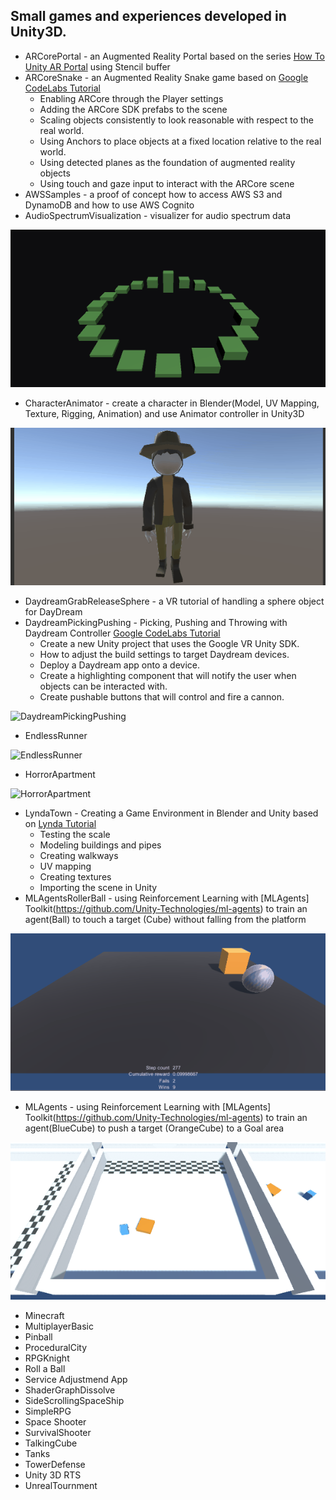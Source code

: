 ## Small games and experiences developed in Unity3D.
* ARCorePortal - an Augmented Reality Portal based on the series [How To Unity AR Portal](https://www.youtube.com/playlist?list=PLKIKuXdn4ZMhwJmPnYI0e7Ixv94ZFPvEP) using Stencil buffer
* ARCoreSnake - an Augmented Reality Snake game based on [Google CodeLabs Tutorial](https://codelabs.developers.google.com/codelabs/arcore-intro/index.html?index=..%2F..io2018#0)
    * Enabling ARCore through the Player settings
    * Adding the ARCore SDK prefabs to the scene
    * Scaling objects consistently to look reasonable with respect to the real world.
    * Using Anchors to place objects at a fixed location relative to the real world.
    * Using detected planes as the foundation of augmented reality objects
    * Using touch and gaze input to interact with the ARCore scene
* AWSSamples - a proof of concept how to access AWS S3 and DynamoDB and how to use AWS Cognito
* AudioSpectrumVisualization - visualizer for audio spectrum data

![AudioSpectrumVisualization](images/AudioSpectrumVisualization.gif)

* CharacterAnimator - create a character in Blender(Model, UV Mapping, Texture, Rigging, Animation) and use Animator controller in Unity3D

![CharacterAnimator](images/CharacterAnimator.gif)

* DaydreamGrabReleaseSphere	- a VR tutorial of handling a sphere object for DayDream
* DaydreamPickingPushing - Picking, Pushing and Throwing with Daydream Controller [Google CodeLabs Tutorial](https://codelabs.developers.google.com/codelabs/daydream-picking-pushing/index.html?index=..%2F..%2Findex#0)
    * Create a new Unity project that uses the Google VR Unity SDK.    
    * How to adjust the build settings to target Daydream devices.
    * Deploy a Daydream app onto a device.
    * Create a highlighting component that will notify the user when objects can be interacted with.
    * Create pushable buttons that will control and fire a cannon.
    
![DaydreamPickingPushing](images/DaydreamPickingPushing.gif)

* EndlessRunner

![EndlessRunner](images/EndlessRunner.gif)

* HorrorApartment

![HorrorApartment](images/HorrorApartment.gif)

* LyndaTown - Creating a Game Environment in Blender and Unity based on [Lynda Tutorial](https://www.lynda.com/Blender-tutorials/Creating-Game-Environment-Blender/380259-2.html)
    * Testing the scale
    * Modeling buildings and pipes
    * Creating walkways
    * UV mapping
    * Creating textures
    * Importing the scene in Unity
* MLAgentsRollerBall - using Reinforcement Learning with [MLAgents] Toolkit(https://github.com/Unity-Technologies/ml-agents) to train an agent(Ball) to touch a target (Cube) without falling from the platform

![MLAgentsRollerBall](images/MLAgentsRollerBall.gif)

* MLAgents - using Reinforcement Learning with [MLAgents] Toolkit(https://github.com/Unity-Technologies/ml-agents) to train an agent(BlueCube) to push a target (OrangeCube) to a Goal area

![MLAgentsPushBlock](images/MLAgentsPushBlock.gif)

* Minecraft
* MultiplayerBasic
* Pinball
* ProceduralCity
* RPGKnight
* Roll a Ball
* Service Adjustmend App
* ShaderGraphDissolve
* SideScrollingSpaceShip
* SimpleRPG
* Space Shooter
* SurvivalShooter
* TalkingCube
* Tanks
* TowerDefense
* Unity 3D RTS
* UnrealTournment

